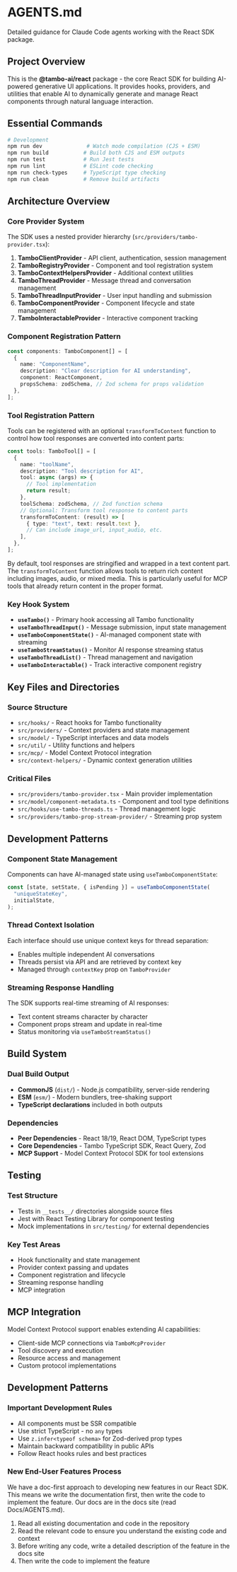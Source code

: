 # AGENTS.md

Detailed guidance for Claude Code agents working with the React SDK package.

## Project Overview

This is the **@tambo-ai/react** package - the core React SDK for building AI-powered generative UI applications. It provides hooks, providers, and utilities that enable AI to dynamically generate and manage React components through natural language interaction.

## Essential Commands

```bash
# Development
npm run dev              # Watch mode compilation (CJS + ESM)
npm run build           # Build both CJS and ESM outputs
npm run test            # Run Jest tests
npm run lint            # ESLint code checking
npm run check-types     # TypeScript type checking
npm run clean           # Remove build artifacts
```

## Architecture Overview

### Core Provider System

The SDK uses a nested provider hierarchy (`src/providers/tambo-provider.tsx`):

1. **TamboClientProvider** - API client, authentication, session management
2. **TamboRegistryProvider** - Component and tool registration system
3. **TamboContextHelpersProvider** - Additional context utilities
4. **TamboThreadProvider** - Message thread and conversation management
5. **TamboThreadInputProvider** - User input handling and submission
6. **TamboComponentProvider** - Component lifecycle and state management
7. **TamboInteractableProvider** - Interactive component tracking

### Component Registration Pattern

```typescript
const components: TamboComponent[] = [
  {
    name: "ComponentName",
    description: "Clear description for AI understanding",
    component: ReactComponent,
    propsSchema: zodSchema, // Zod schema for props validation
  },
];
```

### Tool Registration Pattern

Tools can be registered with an optional `transformToContent` function to control how tool responses are converted into content parts:

```typescript
const tools: TamboTool[] = [
  {
    name: "toolName",
    description: "Tool description for AI",
    tool: async (args) => {
      // Tool implementation
      return result;
    },
    toolSchema: zodSchema, // Zod function schema
    // Optional: Transform tool response to content parts
    transformToContent: (result) => [
      { type: "text", text: result.text },
      // Can include image_url, input_audio, etc.
    ],
  },
];
```

By default, tool responses are stringified and wrapped in a text content part. The `transformToContent` function allows tools to return rich content including images, audio, or mixed media. This is particularly useful for MCP tools that already return content in the proper format.

### Key Hook System

- **`useTambo()`** - Primary hook accessing all Tambo functionality
- **`useTamboThreadInput()`** - Message submission, input state management
- **`useTamboComponentState()`** - AI-managed component state with streaming
- **`useTamboStreamStatus()`** - Monitor AI response streaming status
- **`useTamboThreadList()`** - Thread management and navigation
- **`useTamboInteractable()`** - Track interactive component registry

## Key Files and Directories

### Source Structure

- `src/hooks/` - React hooks for Tambo functionality
- `src/providers/` - Context providers and state management
- `src/model/` - TypeScript interfaces and data models
- `src/util/` - Utility functions and helpers
- `src/mcp/` - Model Context Protocol integration
- `src/context-helpers/` - Dynamic context generation utilities

### Critical Files

- `src/providers/tambo-provider.tsx` - Main provider implementation
- `src/model/component-metadata.ts` - Component and tool type definitions
- `src/hooks/use-tambo-threads.ts` - Thread management logic
- `src/providers/tambo-prop-stream-provider/` - Streaming prop system

## Development Patterns

### Component State Management

Components can have AI-managed state using `useTamboComponentState`:

```typescript
const [state, setState, { isPending }] = useTamboComponentState(
  "uniqueStateKey",
  initialState,
);
```

### Thread Context Isolation

Each interface should use unique context keys for thread separation:

- Enables multiple independent AI conversations
- Threads persist via API and are retrieved by context key
- Managed through `contextKey` prop on `TamboProvider`

### Streaming Response Handling

The SDK supports real-time streaming of AI responses:

- Text content streams character by character
- Component props stream and update in real-time
- Status monitoring via `useTamboStreamStatus()`

## Build System

### Dual Build Output

- **CommonJS** (`dist/`) - Node.js compatibility, server-side rendering
- **ESM** (`esm/`) - Modern bundlers, tree-shaking support
- **TypeScript declarations** included in both outputs

### Dependencies

- **Peer Dependencies** - React 18/19, React DOM, TypeScript types
- **Core Dependencies** - Tambo TypeScript SDK, React Query, Zod
- **MCP Support** - Model Context Protocol SDK for tool extensions

## Testing

### Test Structure

- Tests in `__tests__/` directories alongside source files
- Jest with React Testing Library for component testing
- Mock implementations in `src/testing/` for external dependencies

### Key Test Areas

- Hook functionality and state management
- Provider context passing and updates
- Component registration and lifecycle
- Streaming response handling
- MCP integration

## MCP Integration

Model Context Protocol support enables extending AI capabilities:

- Client-side MCP connections via `TamboMcpProvider`
- Tool discovery and execution
- Resource access and management
- Custom protocol implementations

## Development Patterns

### Important Development Rules

- All components must be SSR compatible
- Use strict TypeScript - no `any` types
- Use `z.infer<typeof schema>` for Zod-derived prop types
- Maintain backward compatibility in public APIs
- Follow React hooks rules and best practices

### New End-User Features Process

We have a doc-first approach to developing new features in our React SDK. This means we write the documentation first, then write the code to implement the feature. Our docs are in the docs site (read Docs/AGENTS.md).

1. Read all existing documentation and code in the repository
2. Read the relevant code to ensure you understand the existing code and context
3. Before writing any code, write a detailed description of the feature in the docs site
4. Then write the code to implement the feature
